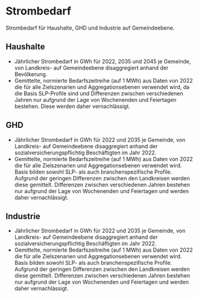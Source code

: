 # Strombedarf

Strombedarf für Haushalte, GHD und Industrie auf Gemeindeebene.

## Haushalte

- Jährlicher Strombedarf in GWh für 2022, 2035 und 2045 je Gemeinde, von
  Landkreis- auf Gemeindeebene disaggregiert anhand der Bevölkerung.
- Gemittelte, normierte Bedarfszeitreihe (auf 1 MWh) aus Daten von 2022 die für
  alle Zielszenarien und Aggregationsebenen verwendet wird, da die Basis
  SLP-Profile sind und Differenzen zwischen verschiedenen Jahren nur aufgrund
  der Lage von Wochenenden und Feiertagen bestehen. Diese werden daher
  vernachlässigt.

## GHD

- Jährlicher Strombedarf in GWh für 2022 und 2035 je Gemeinde, von Landkreis-
  auf Gemeindeebene disaggregiert anhand der sozialversicherungspflichtig
  Beschäftigten im Jahr 2022.
- Gemittelte, normierte Bedarfszeitreihe (auf 1 MWh) aus Daten von 2022 die für
  alle Zielszenarien und Aggregationsebenen verwendet wird. Basis bilden sowohl
  SLP- als auch branchenspezifische Profile. Aufgrund der geringen Differenzen
  zwischen den Landkreisen werden diese gemittelt. Differenzen zwischen
  verschiedenen Jahren bestehen nur aufgrund der Lage von Wochenenden und
  Feiertagen und werden daher vernachlässigt.

## Industrie

- Jährlicher Strombedarf in GWh für 2022 und 2035 je Gemeinde, von Landkreis-
  auf Gemeindeebene disaggregiert anhand der sozialversicherungspflichtig
  Beschäftigten im Jahr 2022.
- Gemittelte, normierte Bedarfszeitreihe (auf 1 MWh) aus Daten von 2022 die für
  alle Zielszenarien und Aggregationsebenen verwendet wird. Basis bilden sowohl
  SLP- als auch branchenspezifische Profile. Aufgrund der geringen Differenzen
  zwischen den Landkreisen werden diese gemittelt. Differenzen zwischen
  verschiedenen Jahren bestehen nur aufgrund der Lage von Wochenenden und
  Feiertagen und werden daher vernachlässigt.

